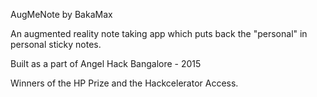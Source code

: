 AugMeNote by BakaMax

An augmented reality note taking app which puts back the "personal" in personal sticky notes.

Built as a part of Angel Hack Bangalore - 2015

Winners of the HP Prize and the Hackcelerator Access. 

